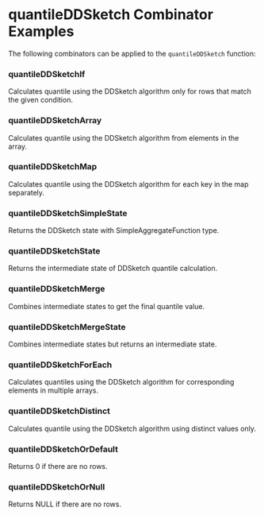 # quantileDDSketch Combinator Examples

The following combinators can be applied to the `quantileDDSketch` function:

### quantileDDSketchIf
Calculates quantile using the DDSketch algorithm only for rows that match the given condition.

### quantileDDSketchArray
Calculates quantile using the DDSketch algorithm from elements in the array.

### quantileDDSketchMap
Calculates quantile using the DDSketch algorithm for each key in the map separately.

### quantileDDSketchSimpleState
Returns the DDSketch state with SimpleAggregateFunction type.

### quantileDDSketchState
Returns the intermediate state of DDSketch quantile calculation.

### quantileDDSketchMerge
Combines intermediate states to get the final quantile value.

### quantileDDSketchMergeState
Combines intermediate states but returns an intermediate state.

### quantileDDSketchForEach
Calculates quantiles using the DDSketch algorithm for corresponding elements in multiple arrays.

### quantileDDSketchDistinct
Calculates quantile using the DDSketch algorithm using distinct values only.

### quantileDDSketchOrDefault
Returns 0 if there are no rows.

### quantileDDSketchOrNull
Returns NULL if there are no rows. 